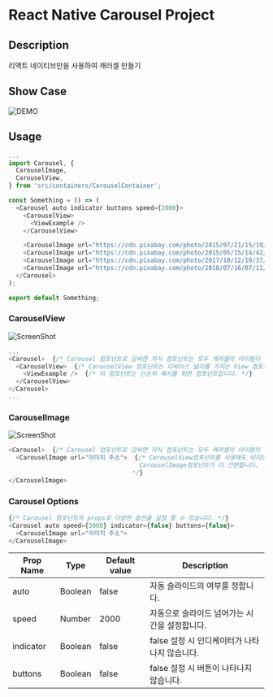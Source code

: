 # React Native Carousel Project

## Description

리액트 네이티브만을 사용하여 캐러셀 만들기

## Show Case

![DEMO](/media/demo.gif)

## Usage

```javascript
...
import Carousel, {
  CarouselImage,
  CarouselView,
} from 'src/containers/CarouselContainer';

const Something = () => (
  <Carousel auto indicator buttons speed={2000}>
    <CarouselView>
      <ViewExample />
    </CarouselView>

    <CarouselImage url="https://cdn.pixabay.com/photo/2015/07/21/15/19/koala-854021_1280.jpg" />
    <CarouselImage url="https://cdn.pixabay.com/photo/2015/05/15/14/42/monkeys-768641_1280.jpg" />
    <CarouselImage url="https://cdn.pixabay.com/photo/2017/10/12/10/37/beautiful-2844189__480.jpg" />
    <CarouselImage url="https://cdn.pixabay.com/photo/2018/07/16/07/11/flowers-3541330_1280.jpg" />
  </Carousel>
);

export default Something;
```

### CarouselView

![ScreenShot](https://s3.ap-northeast-2.amazonaws.com/gurmbyh/CarouselView.png)

```javascript
...
<Carousel>  {/* Carousel 컴포넌트로 감싸면 자식 컴포넌트는 모두 캐러셀의 아이템이 됩니다. */}
  <CarouselView>  {/* CarouselView 컴포넌트는 디바이스 넓이를 가지는 View 컴포넌트입니다. */}
    <ViewExample />  {/* 이 컴포넌트는 단순히 예시를 위한 컴포넌트입니다. */}
  </CarouselView>
</Carousel>
...
```

### CarouselImage

![ScreenShot](https://s3.ap-northeast-2.amazonaws.com/gurmbyh/CarouselImage.png)

```javascript
<Carousel>  {/* Carousel 컴포넌트로 감싸면 자식 컴포넌트는 모두 캐러셀의 아이템이 됩니다. */}
  <CarouselImage url="이미지 주소">  {/* CarouselView컴포넌트를 사용해도 되지만 단순히 이미지만 사용하려면
                                    CarouselImage컴포넌트가 더 간편합니다.
                                  */}
</CarouselImage>
```

### Carousel Options

```javascript
{/* Carousel 컴포넌트의 props로 다양한 옵션을 설정 할 수 있습니다. */}
<Carousel auto speed={3000} indicator={false} buttons={false}>
  <CarouselImage url="이미지 주소">
</CarouselImage>
```

| Prop Name | Type    | Default value | Description                                   |
| --------- | ------- | ------------- | --------------------------------------------- |
| auto      | Boolean | false         | 자동 슬라이드의 여부를 정합니다.              |
| speed     | Number  | 2000          | 자동으로 슬라이드 넘어가는 시간을 설정합니다. |
| indicator | Boolean | false         | false 설정 시 인디케이터가 나타나지 않습니다. |
| buttons   | Boolean | false         | false 설정 시 버튼이 나타나지 않습니다.       |
